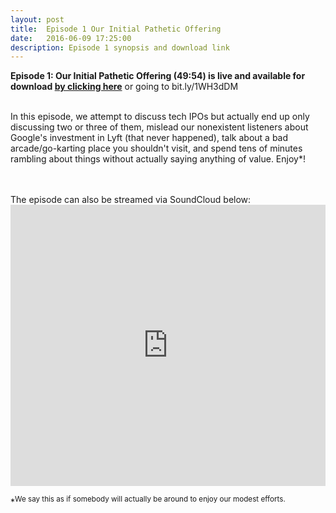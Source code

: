 ```yaml
---
layout: post
title:  Episode 1 Our Initial Pathetic Offering
date:   2016-06-09 17:25:00
description: Episode 1 synopsis and download link
---
```

<strong>Episode 1: Our Initial Pathetic Offering (49:54) is live and available for download <a href="https://bit.ly/1WH3dDM"> by clicking here</a></strong> or going to bit.ly/1WH3dDM
<br>
<br>
<p>In this episode, we attempt to discuss tech IPOs but actually end up only discussing two or three of them, mislead our nonexistent listeners about Google's investment in Lyft (that never happened), talk about a bad arcade/go-karting place you shouldn't visit, and spend tens of minutes rambling about things without actually saying anything of value. Enjoy*!</p>

<br>
<br>
The episode can also be streamed via SoundCloud below:
<br>
<iframe width="100%" height="450" scrolling="no" frameborder="no" src="https://w.soundcloud.com/player/?url=https%3A//api.soundcloud.com/tracks/270463893&amp;auto_play=false&amp;hide_related=false&amp;show_comments=true&amp;show_user=true&amp;show_reposts=false&amp;visual=true"></iframe>

*<sup>We say this as if somebody will actually be around to enjoy our modest efforts.</sup>
